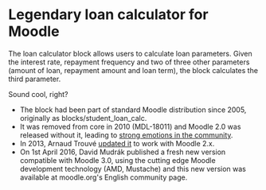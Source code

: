 Legendary loan calculator for Moodle
====================================

The loan calculator block allows users to calculate loan parameters. Given the
interest rate, repayment frequency and two of three other parameters (amount
of loan, repayment amount and loan term), the block calculates the third
parameter.

Sound cool, right?

* The block had been part of standard Moodle distribution since 2005,
  originally as blocks/student_loan_calc.
* It was removed from core in 2010 (MDL-18011) and Moodle 2.0 was released
  without it, leading to [strong emotions in the
  community](http://www.moodlenews.com/2011/rip-the-loan-calculator/).
* In 2013, Arnaud Trouvé [updated
  it](https://github.com/ak4t0sh/moodle-block-loancalc) to work with Moodle
  2.x.
* On 1st April 2016, David Mudrák published a fresh new version compatible with
  Moodle 3.0, using the cutting edge Moodle development technology (AMD,
  Mustache) and this new version was available at moodle.org's English
  community page.